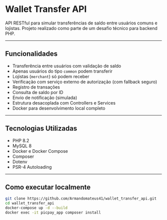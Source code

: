 # Wallet Transfer API

API RESTful para simular transferências de saldo entre usuários comuns e lojistas. Projeto realizado como parte de um desafio técnico para backend PHP.

---

##  Funcionalidades

- Transferência entre usuários com validação de saldo
- Apenas usuários do tipo `common` podem transferir
- Lojistas (`merchant`) só podem receber
- Verificação com serviço externo de autorização (com fallback seguro)
- Registro de transações
- Consulta de saldo por ID
- Envio de notificação (simulada)
- Estrutura desacoplada com Controllers e Services
- Docker para desenvolvimento local completo

---

##  Tecnologias Utilizadas

- PHP 8.2
- MySQL 8
- Docker e Docker Compose
- Composer
- Dotenv
- PSR-4 Autoloading

---

##  Como executar localmente

```bash
git clone https://github.com/Armandomateus41/wallet_transfer_api.git
cd wallet_transfer_api
docker-compose up -d --build
docker exec -it picpay_app composer install
